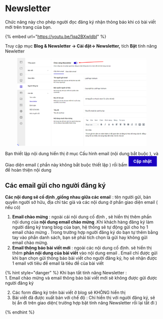 # Newsletter

Chức năng này cho phép người đọc đăng ký nhận thông báo khi có bài viết mới trên trang của bạn.

{% embed url="https://youtu.be/1qa2BXwIdbI" %}

Truy cập mục **Blog & Newsletter -> Cài đặt-> Newsletter,** tích **Bật** tính năng Newletter

<figure><img src="../../.gitbook/assets/image (485).png" alt=""><figcaption></figcaption></figure>

Bạn thiết lập nội dung hiển thị ở mục Cấu hình email (nội dung bắt buộc ), và Giao diện email ( phần này không bắt buộc thiết lập ) rồi bấm ![](<../../.gitbook/assets/image (469).png>) để hoàn thiện nội dung

## Các email gửi cho  người đăng ký&#x20;

**Các nội dung sẽ cố định ,giống nhau giữa các emai**l : tên người gửi, bản quyền người sở hữu, địa chỉ tác giả và các nội dung ở phần giao diện email ( nếu có)

1. **Email chào mừng** : ngoài cái nội dung cố định , sẽ hiển thị thêm phần nội dung của **nội dung email chào mừng** .Khi khách hàng đăng ký làm người dăng ký  trang blog của bạn, hệ thống sẽ tự động gửi cho họ 1 email chào mừng . Trong trường hợp người đăng ký do bạn tự thêm bằng tay vào phần danh sách, bạn sẽ phải tích chọn là gửi hay không gửi email chào mừng.
2. **Email thông báo bài viết mới** : ngoài các nội dung cố định. sẽ hiển thị thêm **phần nội dung của bài viết** vào nội dung email .  Email chỉ được gửi khi bạn chọn gửi thông báo bài viết cho người đăng ký, họ sẽ nhận được 1 email với tiêu đề email là tiêu đề của bài viết



{% hint style="danger" %}
Khi bạn tắt tính năng Newsletter : \
&#x20; 1\. Email chào mừng và email thông báo bài viết mới sẽ không được gửi được người đăng ký

2. Các form đăng ký trên bài viết ở blog sẽ KHÔNG hiển thị&#x20;
3. Bài viết đã được xuất bản với chế độ : Chỉ hiển thị với người đăng ký, sẽ bị ẩn đi trên giao diện( trường hợp bật tính năng Newsletter rồi lại tắt đi )


{% endhint %}
